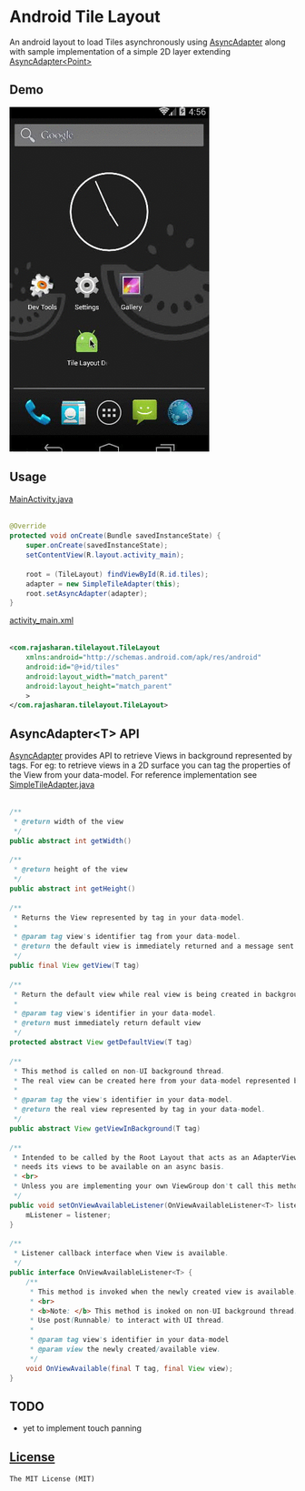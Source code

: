 # Android Tile Layout
An android layout to load Tiles asynchronously using [AsyncAdapter](/library/src/main/java/com/rajasharan/tilelayout/adapters/api/AsyncAdapter.java) along with sample implementation of a simple 2D layer extending [AsyncAdapter&lt;Point&gt;](/library/src/main/java/com/rajasharan/tilelayout/adapters/SimpleTileAdapter.java)

## Demo
![](screencast.gif)

## Usage
[MainActivity.java](/demo/src/main/java/com/rajasharan/demo/MainActivity.java)
```java

@Override
protected void onCreate(Bundle savedInstanceState) {
    super.onCreate(savedInstanceState);
    setContentView(R.layout.activity_main);

    root = (TileLayout) findViewById(R.id.tiles);
    adapter = new SimpleTileAdapter(this);
    root.setAsyncAdapter(adapter);
}
```

[activity_main.xml](/demo/src/main/res/layout/activity_main.xml)
```xml

<com.rajasharan.tilelayout.TileLayout
    xmlns:android="http://schemas.android.com/apk/res/android"
    android:id="@+id/tiles"
    android:layout_width="match_parent"
    android:layout_height="match_parent"
    >
</com.rajasharan.tilelayout.TileLayout>
```

## AsyncAdapter&lt;T&gt; API
[AsyncAdapter](/library/src/main/java/com/rajasharan/tilelayout/adapters/api/AsyncAdapter.java)
provides API to retrieve Views in background represented by tags.
For eg: to retrieve views in a 2D surface you can tag the properties of the View from your data-model.
For reference implementation see [SimpleTileAdapter.java](/library/src/main/java/com/rajasharan/tilelayout/adapters/SimpleTileAdapter.java)
```java

/**
 * @return width of the view
 */
public abstract int getWidth()

/**
 * @return height of the view
 */
public abstract int getHeight()

/**
 * Returns the View represented by tag in your data-model.
 *
 * @param tag view's identifier tag from your data-model.
 * @return the default view is immediately returned and a message sent to Adapter-Thread to work on real view
 */
public final View getView(T tag)

/**
 * Return the default view while real view is being created in background.
 *
 * @param tag view's identifier in your data-model.
 * @return must immediately return default view
 */
protected abstract View getDefaultView(T tag)

/**
 * This method is called on non-UI background thread.
 * The real view can be created here from your data-model represented by tag.
 *
 * @param tag the view's identifier in your data-model.
 * @return the real view represented by tag in your data-model.
 */
public abstract View getViewInBackground(T tag)

/**
 * Intended to be called by the Root Layout that acts as an AdapterView and
 * needs its views to be available on an async basis.
 * <br>
 * Unless you are implementing your own ViewGroup don't call this method directly.
 */
public void setOnViewAvailableListener(OnViewAvailableListener<T> listener) {
    mListener = listener;
}

/**
 * Listener callback interface when View is available.
 */
public interface OnViewAvailableListener<T> {
    /**
     * This method is invoked when the newly created view is available.
     * <br>
     * <b>Note: </b> This method is inoked on non-UI background thread.
     * Use post(Runnable) to interact with UI thread.
     *
     * @param tag view's identifier in your data-model
     * @param view the newly created/available view.
     */
    void OnViewAvailable(final T tag, final View view);
}
```

## TODO
* yet to implement touch panning

## [License](/LICENSE)
    The MIT License (MIT)
